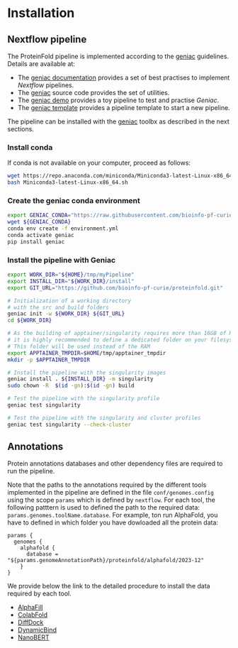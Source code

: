 # Installation

## Nextflow pipeline

The ProteinFold pipeline is implemented according to the [geniac](https://github.com/bioinfo-pf-curie/geniac) guidelines. Details are available at:

* The [geniac documentation](https://geniac.readthedocs.io) provides a set of best practises to implement *Nextflow* pipelines.
* The [geniac](https://github.com/bioinfo-pf-curie/geniac) source code provides the set of utilities.
* The [geniac demo](https://github.com/bioinfo-pf-curie/geniac-demo) provides a toy pipeline to test and practise *Geniac*.
* The [geniac template](https://github.com/bioinfo-pf-curie/geniac-template) provides a pipeline template to start a new pipeline.

The pipeline can be installed with the [geniac](https://github.com/bioinfo-pf-curie/geniac) toolbx as described in the next sections.

### Install conda

If conda is not available on your computer, proceed as follows:

```bash
wget https://repo.anaconda.com/miniconda/Miniconda3-latest-Linux-x86_64.sh
bash Miniconda3-latest-Linux-x86_64.sh
```

### Create the geniac conda environment
```bash
export GENIAC_CONDA="https://raw.githubusercontent.com/bioinfo-pf-curie/geniac/release/environment.yml"
wget ${GENIAC_CONDA}
conda env create -f environment.yml
conda activate geniac
pip install geniac
```

### Install the pipeline with Geniac

```bash
export WORK_DIR="${HOME}/tmp/myPipeline"
export INSTALL_DIR="${WORK_DIR}/install"
export GIT_URL="https://github.com/bioinfo-pf-curie/proteinfold.git"

# Initialization of a working directory
# with the src and build folders
geniac init -w ${WORK_DIR} ${GIT_URL}
cd ${WORK_DIR}

# As the building of apptainer/singularity requires more than 16GB of RAM memory,
# it is highly recommended to define a dedicated folder on your filesystem.
# This folder will be used instead of the RAM
export APPTAINER_TMPDIR=$HOME/tmp/apptainer_tmpdir
mkdir -p $APPTAINER_TMPDIR

# Install the pipeline with the singularity images
geniac install . ${INSTALL_DIR} -m singularity
sudo chown -R  $(id -gn):$(id -gn) build

# Test the pipeline with the singularity profile
geniac test singularity

# Test the pipeline with the singularity and cluster profiles
geniac test singularity --check-cluster
```


## Annotations

Protein annotations databases and other dependency files are required to run the pipeline.

Note that the paths to the annotations required by the different tools implemented in the pipeline are defined in the file `conf/genomes.config` using the scope `params` which is defined by `nextflow`. For each tool, the following patttern is used to defined the path to the required data: `params.genomes.toolName.database`. For example, ton run AlphaFold, you have to defined in which folder you have dowloaded all the protein data:


```
params {
  genomes {
    alphafold {
      database = "${params.genomeAnnotationPath}/proteinfold/alphafold/2023-12"
    }
}
```

We provide below the link to the detailed procedure to install the data required by each tool.

* [AlphaFill](annotations/alphafill.md)
* [ColabFold](annotations/colabfold.md)
* [DiffDock](annotations/diffdock.md)
* [DynamicBind](annotations/dynamicbind.md)
* [NanoBERT](annotations/nanobert.md)
